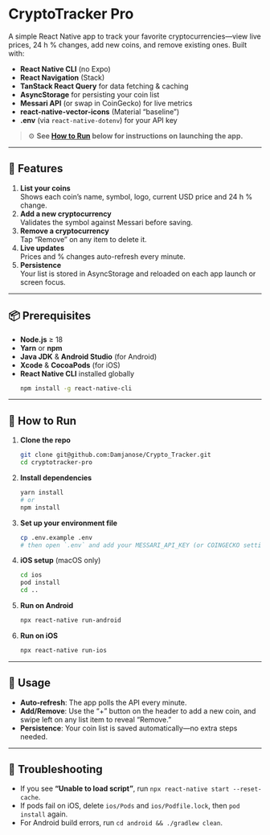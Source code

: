 # CryptoTracker Pro

A simple React Native app to track your favorite cryptocurrencies—view live prices, 24 h % changes, add new coins, and remove existing ones. Built with:

- **React Native CLI** (no Expo)
- **React Navigation** (Stack)
- **TanStack React Query** for data fetching & caching
- **AsyncStorage** for persisting your coin list
- **Messari API** (or swap in CoinGecko) for live metrics
- **react-native-vector-icons** (Material “baseline”)
- **.env** (via `react-native-dotenv`) for your API key

> ⚙️ **See [How to Run](#-how-to-run) below for instructions on launching the app.**

---

## 🚀 Features

1. **List your coins**  
   Shows each coin’s name, symbol, logo, current USD price and 24 h % change.
2. **Add a new cryptocurrency**  
   Validates the symbol against Messari before saving.
3. **Remove a cryptocurrency**  
   Tap “Remove” on any item to delete it.
4. **Live updates**  
   Prices and % changes auto-refresh every minute.
5. **Persistence**  
   Your list is stored in AsyncStorage and reloaded on each app launch or screen focus.

---

## 📦 Prerequisites

- **Node.js** ≥ 18
- **Yarn** or **npm**
- **Java JDK** & **Android Studio** (for Android)
- **Xcode** & **CocoaPods** (for iOS)
- **React Native CLI** installed globally
  ```sh
  npm install -g react-native-cli
  ```

---

## 🚩 How to Run

1. **Clone the repo**
   ```sh
   git clone git@github.com:Damjanose/Crypto_Tracker.git
   cd cryptotracker-pro
   ```  
2. **Install dependencies**
   ```sh
   yarn install
   # or
   npm install
   ```  
3. **Set up your environment file**
   ```sh
   cp .env.example .env
   # then open `.env` and add your MESSARI_API_KEY (or COINGECKO settings)
   ```  
4. **iOS setup** (macOS only)
   ```sh
   cd ios
   pod install
   cd ..
   ```  
5. **Run on Android**
   ```sh
   npx react-native run-android
   ```  
6. **Run on iOS**
   ```sh
   npx react-native run-ios
   ```

---

## 📖 Usage

- **Auto-refresh**: The app polls the API every minute.
- **Add/Remove**: Use the “+” button on the header to add a new coin, and swipe left on any list item to reveal “Remove.”
- **Persistence**: Your coin list is saved automatically—no extra steps needed.

---

## 🔧 Troubleshooting

- If you see **“Unable to load script”**, run `npx react-native start --reset-cache`.
- If pods fail on iOS, delete `ios/Pods` and `ios/Podfile.lock`, then `pod install` again.
- For Android build errors, run `cd android && ./gradlew clean`.

